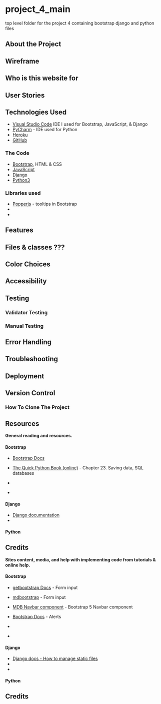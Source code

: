 # project_4_main

top level folder for the project 4 containing bootstrap django and python files

## About the Project

## Wireframe

## Who is this website for

## User Stories

## Technologies Used

- [Visual Studio Code](https://code.visualstudio.com/) IDE I used for Bootstrap, JavaScript, & Django
- [PyCharm](https://www.jetbrains.com/pycharm/) - IDE used for Python
- [Heroku](https://www.heroku.com/)
- [GitHub](https://github.com/)

### The Code

- [Bootstrap](https://getbootstrap.com/), HTML & CSS
- [JavaScript](https://www.javascript.com/)
- [Django](https://www.djangoproject.com/)
- [Python3](https://www.python.org/)


### Libraries used

- [Popperjs](https://popper.js.org/) - tooltips in Bootstrap
-
-

## Features

## Files & classes ???

## Color Choices

## Accessibility

## Testing

### Validator Testing

### Manual Testing

## Error Handling

## Troubleshooting

## Deployment

## Version Control

### How To Clone The Project

## Resources

**General reading and resources.**

#### Bootstrap

* [Bootstrap Docs](https://getbootstrap.com/docs/5.2/getting-started/introduction/)

* [The Quick Python Book (online)](https://livebook.manning.com/book/the-quick-python-book-third-edition/chapter-23/1) - Chapter 23. Saving data, SQL databases
* []()
* []()

#### Django

* [Django documentation](https://docs.djangoproject.com/en/4.0/)
* []()

#### Python

## Credits

**Sites content, media, and help with implementing code from tutorials & online help.**

#### Bootstrap

* [getbootstrap Docs](https://getbootstrap.com/docs/5.2/forms/overview/) - Form input

* [mdbootstrap](https://mdbootstrap.com/docs/standard/forms/input-fields/) - Form input

* [MDB Navbar component](https://mdbootstrap.com/docs/standard/navigation/navbar/?utm_source=pocket_mylist) - Bootstrap 5 Navbar component
* [Bootstrap Docs](https://getbootstrap.com/docs/5.0/components/alerts/?utm_source=pocket_mylist) - Alerts
* []()
* []()



#### Django

* [Django docs - How to manage static files](https://docs.djangoproject.com/en/4.0/howto/static-files/)
* []()
* []()
#### Python

## Credits
